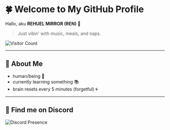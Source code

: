 # 🍀 Welcome to My GitHub Profile

Hallo, aku **REHUEL MIRROR (REN)** 👋  
> Just vibin' with music, meals, and naps.  

<p align="left">
  <img src="https://komarev.com/ghpvc/?username=qwertikal&label=Pengunjung&color=blue&style=flat-square" alt="Visitor Count" />
</p>

---

## 🐹 About Me
- human/being 🧍  
- currently learning something 📚  
- brain resets every 5 minutes (forgetful) 🌀  

---

## 💬 Find me on Discord
<p align="left">
  <img src="https://lanyard.cnrad.dev/api/984159948516782080" alt="Discord Presence" />
</p>
